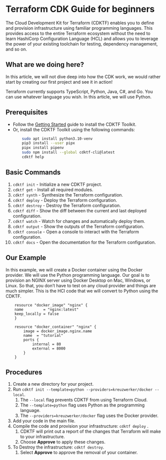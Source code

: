 # Terraform CDK Guide for beginners
The Cloud Development Kit for Terraform (CDKTF) enables you to define and provision infrastructure using familiar programming languages. This provides access to the entire Terraform ecosystem without the need to learn HashiCorp Configuration Language (HCL) and allows you to leverage the power of your existing toolchain for testing, dependency management, and so on.

## What are we doing here?
In this article, we will not dive deep into how the CDK work, we would rather start by creating our first project and see it in action!

Terraform currently supports TypeScript, Python, Java, C#, and Go. You can use whatever language you wish. In this article, we will use Python.

## Prerequisites
- Follow the [Getting Started](https://developer.hashicorp.com/terraform/tutorials/cdktf/cdktf-install) guide to install the CDKTF Toolkit.
- Or, install the CDKTF Toolkit using the following commands:
    ``` bash
        sudo apt install python3.10-venv
        pip3 install --user pipx
        pipx install pipenv
        sudo npm install --global cdktf-cli@latest
        cdktf help
    ```

## Basic Commands
1. `cdktf init` - Initialize a new CDKTF project.
2. `cdktf get` - Install all required modules.
3. `cdktf synth` - Synthesize the Terraform configuration.
4. `cdktf deploy` - Deploy the Terraform configuration.
5. `cdktf destroy` - Destroy the Terraform configuration.
6. `cdktf diff` - Show the diff between the current and last deployed configuration.
7. `cdktf watch` - Watch for changes and automatically deploy them.
8. `cdktf output` - Show the outputs of the Terraform configuration.
9. `cdktf console` - Open a console to interact with the Terraform configuration.
10. `cdktf docs` - Open the documentation for the Terraform configuration.

## Our Example
In this example, we will create a Docker container using the Docker provider. We will use the Python programming language. Our goal is to provision an NGINX server using Docker Desktop on Mac, Windows, or Linux. So that, you don’t have to test on any cloud provider and things are much simpler.
This is the HCl code that we will convert to Python using the CDKTF.

``` hcl
    resource "docker_image" "nginx" {
    name         = "nginx:latest"
    keep_locally = false
    }

    resource "docker_container" "nginx" {
        image = docker_image.nginx.name
        name  = "tutorial"
        ports {
            internal = 80
            external = 8000
        }
    }
```
## Procedures
1. Create a new directory for your project.
2. Run `cdktf init --template=python --providers=kreuzwerker/docker --local`.
   1. The `--local` flag prevents CDKTF from using Terraform Cloud.
   2. The `--template=python` flag uses Python as the programming language.
   3. The `--providers=kreuzwerker/docker` flag uses the Docker provider.
3. Add your code in the main file.
4. Compile the code and provision your infrastructure: `cdktf deploy` .
   1. CDKTF will print out a report of the changes that Terraform will make to your infrastructure.
   2. Choose **Approve** to apply these changes.
5. To Destroy the infrastructure: `cdktf destroy`.
   1. Select **Approve** to approve the removal of your container.